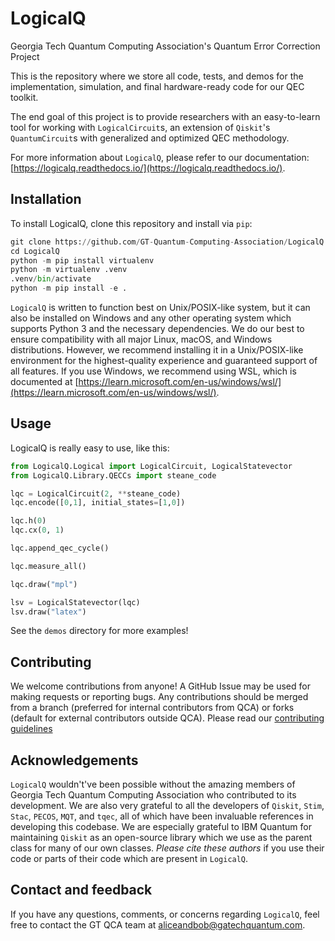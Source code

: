 # LogicalQ

Georgia Tech Quantum Computing Association's Quantum Error Correction Project

This is the repository where we store all code, tests, and demos for the implementation, simulation, and final hardware-ready code for our QEC toolkit.

The end goal of this project is to provide researchers with an easy-to-learn tool for working with `LogicalCircuit`s, an extension of `Qiskit`'s `QuantumCircuit`s with generalized and optimized QEC methodology.

For more information about `LogicalQ`, please refer to our documentation: [https://logicalq.readthedocs.io/](https://logicalq.readthedocs.io/).

## Installation

To install LogicalQ, clone this repository and install via `pip`:
```py
git clone https://github.com/GT-Quantum-Computing-Association/LogicalQ.git
cd LogicalQ
python -m pip install virtualenv
python -m virtualenv .venv
.venv/bin/activate
python -m pip install -e .
```

`LogicalQ` is written to function best on Unix/POSIX-like system, but it can also be installed on Windows and any other operating system which supports Python 3 and the necessary dependencies. We do our best to ensure compatibility with all major Linux, macOS, and Windows distributions. However, we recommend installing it in a Unix/POSIX-like environment for the highest-quality experience and guaranteed support of all features. If you use Windows, we recommend using WSL, which is documented at [https://learn.microsoft.com/en-us/windows/wsl/](https://learn.microsoft.com/en-us/windows/wsl/).

## Usage

LogicalQ is really easy to use, like this:
```py
from LogicalQ.Logical import LogicalCircuit, LogicalStatevector
from LogicalQ.Library.QECCs import steane_code

lqc = LogicalCircuit(2, **steane_code)
lqc.encode([0,1], initial_states=[1,0])

lqc.h(0)
lqc.cx(0, 1)

lqc.append_qec_cycle()

lqc.measure_all()

lqc.draw("mpl")

lsv = LogicalStatevector(lqc)
lsv.draw("latex")
```
See the `demos` directory for more examples!

## Contributing

We welcome contributions from anyone! A GitHub Issue may be used for making requests or reporting bugs. Any contributions should be merged from a branch (preferred for internal contributors from QCA) or forks (default for external contributors outside QCA). Please read our [contributing guidelines](./CONTRIBUTING.md)

## Acknowledgements

`LogicalQ` wouldn't've been possible without the amazing members of Georgia Tech Quantum Computing Association who contributed to its development. We are also very grateful to all the developers of `Qiskit`, `Stim`, `Stac`, `PECOS`, `MQT`, and `tqec`, all of which have been invaluable references in developing this codebase. We are especially grateful to IBM Quantum for maintaining `Qiskit` as an open-source library which we use as the parent class for many of our own classes. *Please cite these authors* if you use their code or parts of their code which are present in `LogicalQ`.

## Contact and feedback

If you have any questions, comments, or concerns regarding `LogicalQ`, feel free to contact the GT QCA team at [aliceandbob@gatechquantum.com](<mailto:aliceandbob@gatechquantum.com>).

